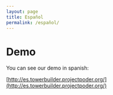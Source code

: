 ```yaml
---
layout: page
title: Español
permalink: /español/
---
```


# Demo

You can see our demo in spanish:

[http://es.towerbuilder.projectpoder.org/](http://es.towerbuilder.projectpoder.org/)
